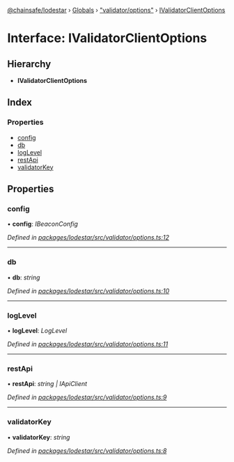 [@chainsafe/lodestar](../README.md) › [Globals](../globals.md) › ["validator/options"](../modules/_validator_options_.md) › [IValidatorClientOptions](_validator_options_.ivalidatorclientoptions.md)

# Interface: IValidatorClientOptions

## Hierarchy

* **IValidatorClientOptions**

## Index

### Properties

* [config](_validator_options_.ivalidatorclientoptions.md#config)
* [db](_validator_options_.ivalidatorclientoptions.md#db)
* [logLevel](_validator_options_.ivalidatorclientoptions.md#loglevel)
* [restApi](_validator_options_.ivalidatorclientoptions.md#restapi)
* [validatorKey](_validator_options_.ivalidatorclientoptions.md#validatorkey)

## Properties

###  config

• **config**: *IBeaconConfig*

*Defined in [packages/lodestar/src/validator/options.ts:12](https://github.com/ChainSafe/lodestar/blob/77c37bfb8/packages/lodestar/src/validator/options.ts#L12)*

___

###  db

• **db**: *string*

*Defined in [packages/lodestar/src/validator/options.ts:10](https://github.com/ChainSafe/lodestar/blob/77c37bfb8/packages/lodestar/src/validator/options.ts#L10)*

___

###  logLevel

• **logLevel**: *LogLevel*

*Defined in [packages/lodestar/src/validator/options.ts:11](https://github.com/ChainSafe/lodestar/blob/77c37bfb8/packages/lodestar/src/validator/options.ts#L11)*

___

###  restApi

• **restApi**: *string | IApiClient*

*Defined in [packages/lodestar/src/validator/options.ts:9](https://github.com/ChainSafe/lodestar/blob/77c37bfb8/packages/lodestar/src/validator/options.ts#L9)*

___

###  validatorKey

• **validatorKey**: *string*

*Defined in [packages/lodestar/src/validator/options.ts:8](https://github.com/ChainSafe/lodestar/blob/77c37bfb8/packages/lodestar/src/validator/options.ts#L8)*
